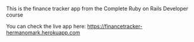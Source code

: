 This is the finance tracker app from the Complete Ruby on Rails Developer course

You can check the live app here: https://financetracker-hermanomark.herokuapp.com